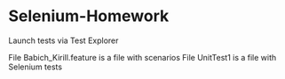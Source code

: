 # Selenium-Homework

Launch tests via Test Explorer

File Babich_Kirill.feature is a file with scenarios
File UnitTest1 is a file with Selenium tests
